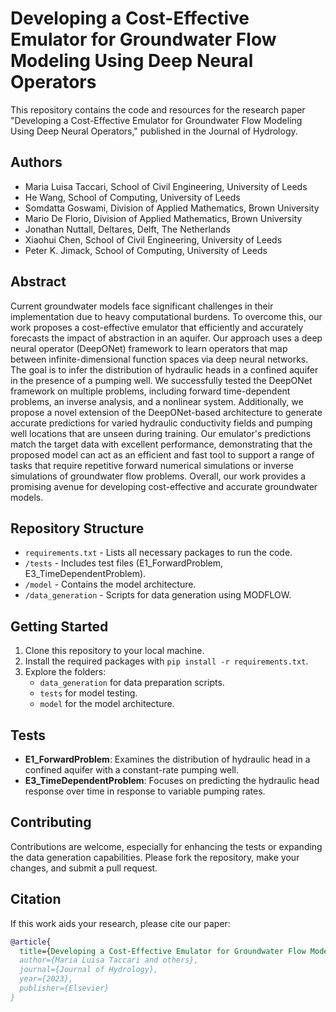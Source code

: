 # Developing a Cost-Effective Emulator for Groundwater Flow Modeling Using Deep Neural Operators

This repository contains the code and resources for the research paper "Developing a Cost-Effective Emulator for Groundwater Flow Modeling Using Deep Neural Operators," published in the Journal of Hydrology.

## Authors
- Maria Luisa Taccari, School of Civil Engineering, University of Leeds
- He Wang, School of Computing, University of Leeds
- Somdatta Goswami, Division of Applied Mathematics, Brown University
- Mario De Florio, Division of Applied Mathematics, Brown University
- Jonathan Nuttall, Deltares, Delft, The Netherlands
- Xiaohui Chen, School of Civil Engineering, University of Leeds
- Peter K. Jimack, School of Computing, University of Leeds
  
## Abstract
Current groundwater models face significant challenges in their implementation due to heavy computational burdens. To overcome this, our work proposes a cost-effective emulator that efficiently and accurately forecasts the impact of abstraction in an aquifer. Our approach uses a deep neural operator (DeepONet) framework to learn operators that map between infinite-dimensional function spaces via deep neural networks. The goal is to infer the distribution of hydraulic heads in a confined aquifer in the presence of a pumping well. We successfully tested the DeepONet framework on multiple problems, including forward time-dependent problems, an inverse analysis, and a nonlinear system. Additionally, we propose a novel extension of the DeepONet-based architecture to generate accurate predictions for varied hydraulic conductivity fields and pumping well locations that are unseen during training. Our emulator's predictions match the target data with excellent performance, demonstrating that the proposed model can act as an efficient and fast tool to support a range of tasks that require repetitive forward numerical simulations or inverse simulations of groundwater flow problems. Overall, our work provides a promising avenue for developing cost-effective and accurate groundwater models.

## Repository Structure
- `requirements.txt` - Lists all necessary packages to run the code.
- `/tests` - Includes test files (E1_ForwardProblem, E3_TimeDependentProblem).
- `/model` - Contains the model architecture.
- `/data_generation` - Scripts for data generation using MODFLOW.

## Getting Started
1. Clone this repository to your local machine.
2. Install the required packages with `pip install -r requirements.txt`.
3. Explore the folders:
   - `data_generation` for data preparation scripts.
   - `tests` for model testing.
   - `model` for the model architecture.

## Tests
- **E1_ForwardProblem**: Examines the distribution of hydraulic head in a confined aquifer with a constant-rate pumping well.
- **E3_TimeDependentProblem**: Focuses on predicting the hydraulic head response over time in response to variable pumping rates.

## Contributing
Contributions are welcome, especially for enhancing the tests or expanding the data generation capabilities. Please fork the repository, make your changes, and submit a pull request.

## Citation
If this work aids your research, please cite our paper:
```bibtex
@article{
  title={Developing a Cost-Effective Emulator for Groundwater Flow Modeling Using Deep Neural Operators},
  author={Maria Luisa Taccari and others},
  journal={Journal of Hydrology},
  year={2023},
  publisher={Elsevier}
}
